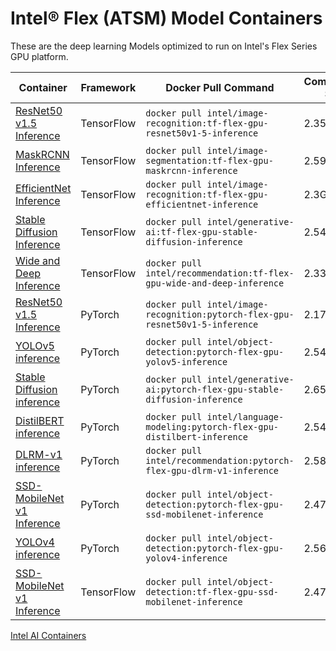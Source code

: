 # Intel® Flex (ATSM) Model Containers

These are the deep learning Models optimized to run on Intel's Flex Series GPU platform.

|                                                                          Container                                                                          | Framework|                               Docker Pull Command                               |Compressed Size|
|-------------------------------------------------------------------------------------------------------------------------------------------------------------|----------|---------------------------------------------------------------------------------|---------------|
|          [ResNet50 v1.5 Inference](https://github.com/IntelAI/models/blob/v3.1.0/models_v2/tensorflow/resnet50v1_5/inference/gpu/CONTAINER_FLEX.md)         |TensorFlow|   ```docker pull intel/image-recognition:tf-flex-gpu-resnet50v1-5-inference```  |     2.35GB    |
|                 [MaskRCNN Inference](https://github.com/IntelAI/models/blob/v3.1.0/models_v2/tensorflow/maskrcnn/inference/gpu/CONTAINER.md)                |TensorFlow|    ```docker pull intel/image-segmentation:tf-flex-gpu-maskrcnn-inference```    |     2.59GB    |
|             [EfficientNet Inference](https://github.com/IntelAI/models/blob/v3.1.0/models_v2/tensorflow/efficientnet/inference/gpu/CONTAINER.md)            |TensorFlow|   ```docker pull intel/image-recognition:tf-flex-gpu-efficientnet-inference```  |     2.3GB     |
|         [Stable Diffusion Inference](https://github.com/IntelAI/models/blob/v3.1.0/models_v2/tensorflow/stable_diffusion/inference/gpu/CONTAINER.md)        |TensorFlow|   ```docker pull intel/generative-ai:tf-flex-gpu-stable-diffusion-inference```  |     2.54GB    |
|         [Wide and Deep Inference](https://github.com/IntelAI/models/blob/v3.1.0/models_v2/tensorflow/wide_deep_large_ds/inference/gpu/CONTAINER.md)         |TensorFlow|    ```docker pull intel/recommendation:tf-flex-gpu-wide-and-deep-inference```   |     2.33GB    |
| [ResNet50 v1.5 Inference](https://github.com/IntelAI/models/blob/v2.12.1/quickstart/image_recognition/pytorch/resnet50v1_5/inference/gpu/DEVCATALOG_FLEX.md)|  PyTorch |```docker pull intel/image-recognition:pytorch-flex-gpu-resnet50v1-5-inference```|     2.17GB    |
|          [YOLOv5 inference](https://github.com/IntelAI/models/blob/v2.12.1/quickstart/object_detection/pytorch/yolov5/inference/gpu/DEVCATALOG.md)          |  PyTorch |    ```docker pull intel/object-detection:pytorch-flex-gpu-yolov5-inference```   |     2.54GB    |
|        [Stable Diffusion inference](https://github.com/IntelAI/models/blob/v3.1.0/models_v2/pytorch/stable_diffusion/inference/gpu/CONTAINER_FLEX.md)       |  PyTorch |```docker pull intel/generative-ai:pytorch-flex-gpu-stable-diffusion-inference```|     2.65GB    |
|              [DistilBERT inference](https://github.com/IntelAI/models/blob/v3.1.0/models_v2/pytorch/distilbert/inference/gpu/CONTAINER_FLEX.md)             |  PyTorch | ```docker pull intel/language-modeling:pytorch-flex-gpu-distilbert-inference``` |     2.54GB    |
|                     [DLRM-v1 inference](https://github.com/IntelAI/models/blob/v3.1.0/models_v2/pytorch/dlrm/inference/gpu/CONTAINER.md)                    |  PyTorch |    ```docker pull intel/recommendation:pytorch-flex-gpu-dlrm-v1-inference```    |     2.58GB    |
|  [SSD-MobileNet v1 Inference](https://github.com/IntelAI/models/blob/v2.11.1/quickstart/object_detection/pytorch/ssd-mobilenet/inference/gpu/DEVCATALOG.md) |  PyTorch |```docker pull intel/object-detection:pytorch-flex-gpu-ssd-mobilenet-inference```|     2.47GB    |
|          [YOLOv4 inference](https://github.com/IntelAI/models/blob/v2.11.1/quickstart/object_detection/pytorch/yolov4/inference/gpu/DEVCATALOG.md)          |  PyTorch |    ```docker pull intel/object-detection:pytorch-flex-gpu-yolov4-inference```   |     2.56GB    |
|[SSD-MobileNet v1 Inference](https://github.com/IntelAI/models/blob/v2.11.1/quickstart/object_detection/tensorflow/ssd-mobilenet/inference/gpu/DEVCATALOG.md)|TensorFlow|   ```docker pull intel/object-detection:tf-flex-gpu-ssd-mobilenet-inference```  |     2.47GB    |

[Intel AI Containers](README.md)
